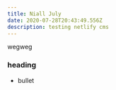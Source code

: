 ```yaml
---
title: Niall July
date: 2020-07-28T20:43:49.556Z
description: testing netlify cms
---
```

wegweg

### heading

* bullet